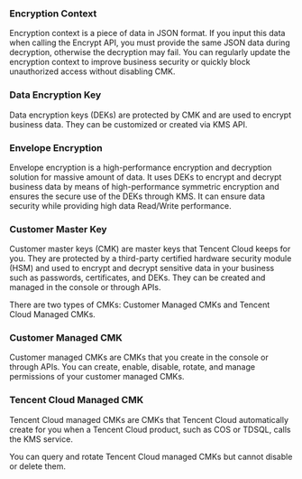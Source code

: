 
### Encryption Context
Encryption context is a piece of data in JSON format. If you input this data when calling the Encrypt API, you must provide the same JSON data during decryption, otherwise the decryption may fail. You can regularly update the encryption context to improve business security or quickly block unauthorized access without disabling CMK.


### Data Encryption Key
Data encryption keys (DEKs) are protected by CMK and are used to encrypt business data. They can be customized or created via KMS API.

### Envelope Encryption
Envelope encryption is a high-performance encryption and decryption solution for massive amount of data. It uses DEKs to encrypt and decrypt business data by means of high-performance symmetric encryption and ensures the secure use of the DEKs through KMS. It can ensure data security while providing high data Read/Write performance.


### Customer Master Key
Customer master keys (CMK) are master keys that Tencent Cloud keeps for you. They are protected by a third-party certified hardware security module (HSM) and used to encrypt and decrypt sensitive data in your business such as passwords, certificates, and DEKs. They can be created and managed in the console or through APIs.

There are two types of CMKs: Customer Managed CMKs and Tencent Cloud Managed CMKs.

### Customer Managed CMK
Customer managed CMKs are CMKs that you create in the console or through APIs. You can create, enable, disable, rotate, and manage permissions of your customer managed CMKs.

### Tencent Cloud Managed CMK
Tencent Cloud managed CMKs are CMKs that Tencent Cloud automatically create for you when a Tencent Cloud product, such as COS or TDSQL, calls the KMS service.

You can query and rotate Tencent Cloud managed CMKs but cannot disable or delete them.
